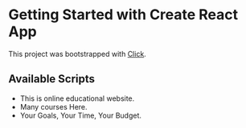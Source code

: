 # Getting Started with Create React App

This project was bootstrapped with [Click](https://kind-mirzakhani-d7d68f.netlify.app/contact).

## Available Scripts

- This is online educational website.
- Many courses Here.
- Your Goals, Your Time, Your Budget.
